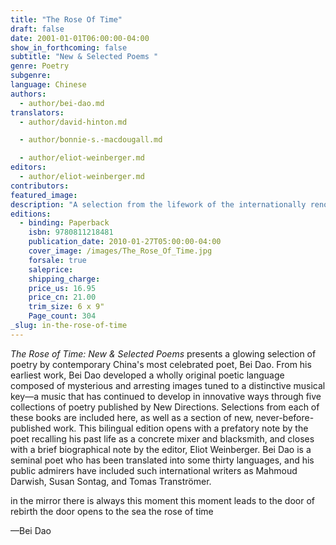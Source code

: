 ```yaml
---
title: "The Rose Of Time"
draft: false
date: 2001-01-01T06:00:00-04:00
show_in_forthcoming: false
subtitle: "New & Selected Poems "
genre: Poetry
subgenre:
language: Chinese
authors:
  - author/bei-dao.md
translators:
  - author/david-hinton.md

  - author/bonnie-s.-macdougall.md

  - author/eliot-weinberger.md
editors:
  - author/eliot-weinberger.md
contributors:
featured_image:
description: "A selection from the lifework of the internationally renowned poet Bei Dao, who is _like reading Chekhov or Turgenev reflected in a porcelain bowl_ (_The Times_ [London]). "
editions:
  - binding: Paperback
    isbn: 9780811218481
    publication_date: 2010-01-27T05:00:00-04:00
    cover_image: /images/The_Rose_Of_Time.jpg
    forsale: true
    saleprice:
    shipping_charge:
    price_us: 16.95
    price_cn: 21.00
    trim_size: 6 x 9"
    Page_count: 304
_slug: in-the-rose-of-time
---
```


_The Rose of Time: New & Selected Poems_ presents a glowing selection of poetry by contemporary China's most celebrated poet, Bei Dao. From his earliest work, Bei Dao developed a wholly original poetic language composed of mysterious and arresting images tuned to a distinctive musical key—a music that has continued to develop in innovative ways through five collections of poetry published by New Directions. Selections from each of these books are included here, as well as a section of new, never-before-published work. This bilingual edition opens with a prefatory note by the poet recalling his past life as a concrete mixer and blacksmith, and closes with a brief biographical note by the editor, Eliot Weinberger. Bei Dao is a seminal poet who has been translated into some thirty languages, and his public admirers have included such international writers as Mahmoud Darwish, Susan Sontag, and Tomas Tranströmer.

in the mirror there is always this moment
this moment leads to the door of rebirth
the door opens to the sea
the rose of time

—Bei Dao

